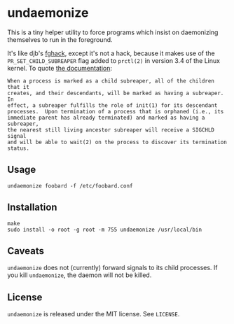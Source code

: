 undaemonize
===========

This is a tiny helper utility to force programs which insist on daemonizing
themselves to run in the foreground.

It's like djb's [fghack][1], except it's not a hack, because it makes use of the
`PR_SET_CHILD_SUBREAPER` flag added to `prctl(2)` in version 3.4 of the Linux
kernel. To quote [the documentation][2]:

    When a process is marked as a child subreaper, all of the children that it
    creates, and their descendants, will be marked as having a subreaper.  In
    effect, a subreaper fulfills the role of init(1) for its descendant
    processes.  Upon termination of a process that is orphaned (i.e., its
    immediate parent has already terminated) and marked as having a subreaper,
    the nearest still living ancestor subreaper will receive a SIGCHLD signal
    and will be able to wait(2) on the process to discover its termination
    status.

[1]: https://cr.yp.to/daemontools/fghack.html
[2]: http://man7.org/linux/man-pages/man2/prctl.2.html

Usage
-----

    undaemonize foobard -f /etc/foobard.conf

Installation
------------

    make
    sudo install -o root -g root -m 755 undaemonize /usr/local/bin

Caveats
-------

`undaemonize` does not (currently) forward signals to its child processes. If
you kill `undaemonize`, the daemon will not be killed.

License
-------

`undaemonize` is released under the MIT license. See `LICENSE`.
